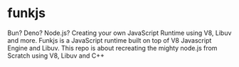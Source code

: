 # funkjs
Bun? Deno? Node.js? Creating your own JavaScript Runtime using V8, Libuv and more.  Funkjs is a JavaScript runtime built on top of V8 Javascript Engine and Libuv. This repo is about recreating the mighty node.js from Scratch using V8, Libuv and C++
